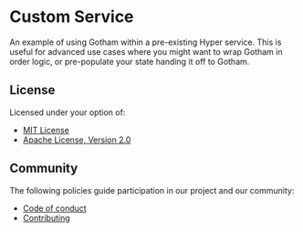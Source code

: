 # Custom Service

An example of using Gotham within a pre-existing Hyper service. This is useful
for advanced use cases where you might want to wrap Gotham in order logic, or
pre-populate your state handing it off to Gotham.

## License

Licensed under your option of:

* [MIT License](../../LICENSE-MIT)
* [Apache License, Version 2.0](../../LICENSE-APACHE)

## Community

The following policies guide participation in our project and our community:

* [Code of conduct](../../CODE_OF_CONDUCT.md)
* [Contributing](../../CONTRIBUTING.md)
